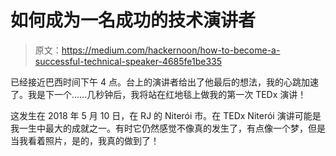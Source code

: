 # 如何成为一名成功的技术演讲者

> 原文：<https://medium.com/hackernoon/how-to-become-a-successful-technical-speaker-4685fe1be335>

已经接近巴西时间下午 4 点。台上的演讲者给出了他最后的想法，我的心跳加速了。我是下一个……几秒钟后，我将站在红地毯上做我的第一次 TEDx 演讲！

这发生在 2018 年 5 月 10 日，在 RJ 的 Niterói 市。在 TEDx Niterói 演讲可能是我一生中最大的成就之一。有时它仍然感觉不像真的发生了，有点像一个梦，但是当我看着照片，是的，我真的做到了！